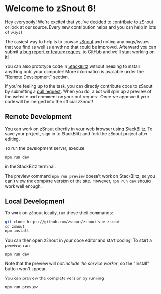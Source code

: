 # Welcome to zSnout 6!

Hey everybody! We're excited that you've decided to contribute to zSnout or look
at our source. Every new contribution helps and you can help in lots of ways!

The easiest way to help is to browse [zSnout](https://zsnout.web.app/) and
noting any bugs/issues that you find as well as anything that could be improved.
Afterward you can submit
[a bug report or feature request](https://github.com/zSnout/zsnout-vue/issues/new/choose)
to GitHub and we'll start working on it!

You can also prototype code in
[StackBlitz](https://stackblitz.com/github/zsnout/zsnout-vue) without needing to
install anything onto your computer! More information is available under the
"Remote Development" section.

If you're feeling up to the task, you can directly contribute code to zSnout by
submitting a [pull request](https://github.com/zSnout/zsnout-vue/pulls). When
you do, a bot will spin up a preview of the website and comment on your pull
request. Once we approve it your code will be merged into the official zSnout!

## Remote Development

You can work on zSnout directly in your web browser using
[StackBlitz](https://stackblitz.com/github/zsnout/zsnout-vue). To save your
project, sign in to StackBlitz and fork the zSnout project after editing.

To run the development server, execute

```sh
npm run dev
```

in the StackBlitz terminal.

The preview command `npm run preview` doesn't work on StackBlitz, so you can't
view the complete version of the site. However, `npm run dev` should work well
enough.

## Local Development

To work on zSnout locally, run these shell commands:

```sh
git clone https://github.com/zsnout/zsnout-vue zsnout
cd zsnout
npm install
```

You can then open zSnout in your code editor and start coding! To start a
preview, run

```sh
npm run dev
```

Note that the preview will _not include the service worker_, so the "Install"
button won't appear.

You can preview the complete version by running

```sh
npm run preview
```
